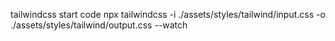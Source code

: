 tailwindcss start code
npx tailwindcss -i ./assets/styles/tailwind/input.css -o ./assets/styles/tailwind/output.css --watch
